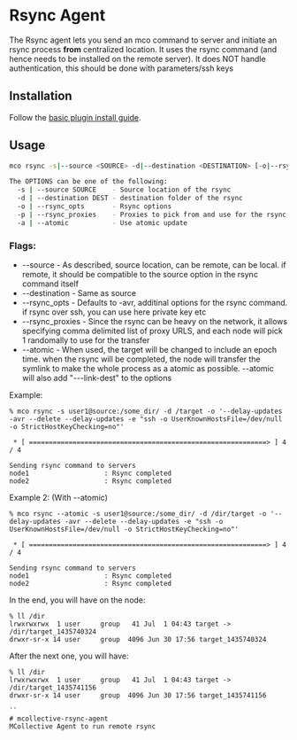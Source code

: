 # Rsync Agent
The Rsync agent lets you send an mco command to server and initiate an rsync process **from** centralized location.
It uses the rsync command (and hence needs to be installed on the remote server).
It does NOT handle authentication, this should be done with parameters/ssh keys

## Installation

Follow the [basic plugin install guide](http://projects.puppetlabs.com/projects/mcollective-plugins/wiki/InstalingPlugins).

## Usage
``` bash
mco rsync -s|--source <SOURCE> -d|--destination <DESTINATION> [-o|--rsync_opts <OPTIONS>] [-a|--atomic]

The OPTIONS can be one of the following:
  -s | --source SOURCE    - Source location of the rsync
  -d | --destination DEST - destination folder of the rsync
  -o | --rsync_opts       - Rsync options
  -p | --rsync_proxies    - Proxies to pick from and use for the rsync
  -a | --atomic           - Use atomic update
```
### Flags:
 + --source - As described, source location, can be remote, can be local. if remote, it should 
  be compatible to the source option in the rsync command itself
 + --destination - Same as source
 + --rsync_opts - Defaults to -avr, additinal options for the rsync command. if rsync over ssh, you can use here private key etc
 + --rsync_proxies - Since the rsync can be heavy on the network, it allows specifying comma delimited list of proxy URLS, and each 
  node will pick 1 randomally to use for the transfer
 + --atomic - When used, the target will be changed to include an epoch time. when the rsync will be completed, the node
  will transfer the symlink to make the whole process as a atomic as possible. --atomic will also add "---link-dest" to the options
 

Example:
```
% mco rsync -s user1@source:/some_dir/ -d /target -o '--delay-updates -avr --delete --delay-updates -e "ssh -o UserKnownHostsFile=/dev/null -o StrictHostKeyChecking=no"'

 * [ ============================================================> ] 4 / 4

Sending rsync command to servers
node1                   : Rsync completed
node2                   : Rsync completed
```

Example 2: (With --atomic)
```
% mco rsync --atomic -s user1@source:/some_dir/ -d /dir/target -o '--delay-updates -avr --delete --delay-updates -e "ssh -o UserKnownHostsFile=/dev/null -o StrictHostKeyChecking=no"'

 * [ ============================================================> ] 4 / 4

Sending rsync command to servers
node1                   : Rsync completed
node2                   : Rsync completed
```

In the end, you will have on the node:
```
% ll /dir
lrwxrwxrwx  1 user     group   41 Jul  1 04:43 target -> /dir/target_1435740324
drwxr-sr-x 14 user     group  4096 Jun 30 17:56 target_1435740324

```
After the next one, you will have:
```
% ll /dir
lrwxrwxrwx  1 user     group   41 Jul  1 04:43 target -> /dir/target_1435741156
drwxr-sr-x 14 user     group  4096 Jun 30 17:56 target_1435741156

``
# mcollective-rsync-agent
MCollective Agent to run remote rsync
